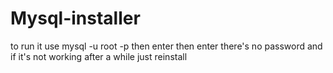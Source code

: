 # Mysql-installer
to run it use 
mysql -u root -p then enter then enter there's no password and if it's not working after a while just reinstall 